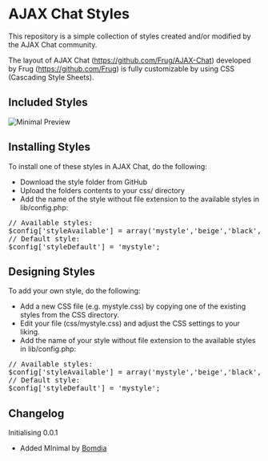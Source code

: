 AJAX Chat Styles
================

This repository is a simple collection of styles created and/or modified by the AJAX Chat community. 

The layout of AJAX Chat (https://github.com/Frug/AJAX-Chat) developed by Frug (https://github.com/Frug) is fully customizable by using CSS (Cascading Style Sheets).

Included Styles
---------------

![Minimal Preview](https://github.com/gWorldz/AJAX-Chat-Styles/raw/master/Minimal/preview.jpg)

Installing Styles
-----------------

To install one of these styles in AJAX Chat, do the following:

- Download the style folder from GitHub
- Upload the folders contents to your css/ directory
- Add the name of the style without file extension to the available styles in lib/config.php:

<pre>// Available styles:
$config['styleAvailable'] = array('mystyle','beige','black','grey');
// Default style:
$config['styleDefault'] = 'mystyle';</pre>

Designing Styles
----------------

To add your own style, do the following:

- Add a new CSS file (e.g. mystyle.css) by copying one of the existing styles from the CSS directory.
- Edit your file (css/mystyle.css) and adjust the CSS settings to your liking.
- Add the name of your style without file extension to the available styles in lib/config.php:

<pre>// Available styles:
$config['styleAvailable'] = array('mystyle','beige','black','grey');
// Default style:
$config['styleDefault'] = 'mystyle';</pre>

Changelog
---------

Initialising
0.0.1
- Added MInimal by [Bomdia](https://github.com/bomdia)
